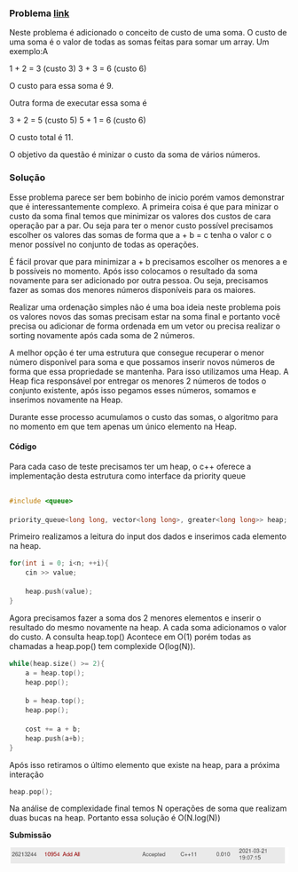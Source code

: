 ### Problema [link](https://onlinejudge.org/index.php?option=com_onlinejudge&Itemid=8&page=show_problem&problem=1895)

Neste problema é adicionado o conceito de custo de uma soma. O custo de uma soma é o 
valor de todas as somas feitas para somar um array. Um exemplo:A

1 + 2 = 3 (custo 3)
3 + 3 = 6 (custo 6)

O custo para essa soma é 9.

Outra forma de executar essa soma é 

3 + 2 = 5 (custo 5)
5 + 1 = 6 (custo 6)

O custo total é 11.

O objetivo da questão é minizar o custo da soma de vários números.

### Solução

Esse problema parece ser bem bobinho de inicio porém vamos demonstrar que é 
interessantemente complexo. A primeira coisa é que para minizar o custo da soma 
final temos que minimizar os valores dos custos de cara operação par a par. Ou 
seja para ter o menor custo possível precisamos escolher os valores das somas 
de forma que a + b = c tenha o valor c o menor possível no conjunto de todas as 
operações.

É fácil provar que para minimizar a + b precisamos escolher os menores a e b possíveis no
momento. Após isso colocamos o resultado da soma novamente para ser adicionado por outra pessoa.
Ou seja, precisamos fazer as somas dos menores números disponíveis para os maiores.

Realizar uma ordenação simples não é uma boa ideia neste problema pois os valores novos das somas
precisam estar na soma final e portanto você precisa ou adicionar de forma ordenada em um vetor
ou precisa realizar o sorting novamente após cada soma de 2 números.

A melhor opção é ter uma estrutura que consegue recuperar o menor número disponível para soma e 
que possamos inserir novos números de forma que essa propriedade se mantenha. Para isso 
utilizamos uma Heap. A Heap fica responsável por entregar os menores 2 números de todos o conjunto
existente, após isso pegamos esses números, somamos e inserimos novamente na Heap. 

Durante esse processo acumulamos o custo das somas, o algoritmo para no momento em que tem apenas 
um único elemento na Heap.

#### Código

Para cada caso de teste precisamos ter um heap, o c++ oferece a implementação desta
estrutura como interface da priority queue

```C
```

```C
#include <queue>

priority_queue<long long, vector<long long>, greater<long long>> heap;
```

Primeiro realizamos a leitura do input dos dados e inserimos cada 
elemento na heap.

```C
for(int i = 0; i<n; ++i){
    cin >> value;

    heap.push(value);
}
```

Agora precisamos fazer a soma dos 2 menores elementos e inserir o resultado 
do mesmo novamente na heap. A cada soma adicionamos o valor do custo.
A consulta heap.top() Acontece em O(1) porém todas as chamadas a heap.pop() 
tem complexide O(log(N)).


```C
while(heap.size() >= 2){
    a = heap.top();
    heap.pop();

    b = heap.top();
    heap.pop();

    cost += a + b;
    heap.push(a+b);
}
```

Após isso retiramos o último elemento que existe na heap, para a próxima interação

```C
heap.pop();
```

Na análise de complexidade final temos N operações de soma que realizam duas bucas na heap. 
Portanto essa solução é O(N.log(N))


**Submissão**

![Submissão](submission2.png)
